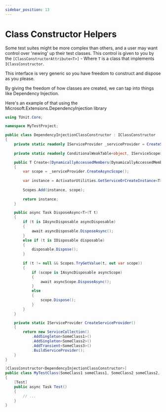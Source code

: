 ```yaml
---
sidebar_position: 13
---
```


# Class Constructor Helpers

Some test suites might be more complex than others, and a user may want control over 'newing' up their test classes.
This control is given to you by the `[ClassConstructorAttribute<T>]` - Where `T` is a class that implements `IClassConstructor`.

This interface is very generic so you have freedom to construct and dispose as you please.

By giving the freedom of how classes are created, we can tap into things like Dependency Injection.

Here's an example of that using the Microsoft.Extensions.DependencyInjection library

```csharp
using TUnit.Core;

namespace MyTestProject;

public class DependencyInjectionClassConstructor : IClassConstructor
{
    private static readonly IServiceProvider _serviceProvider = CreateServiceProvider();
    
    private static readonly ConditionalWeakTable<object, IServiceScope> Scopes = new();

    public T Create<[DynamicallyAccessedMembers(DynamicallyAccessedMemberTypes.PublicConstructors)] T>() where T : class
    {
        var scope = _serviceProvider.CreateAsyncScope();
        
        var instance = ActivatorUtilities.GetServiceOrCreateInstance<T>(scope.ServiceProvider);
        
        Scopes.Add(instance, scope);
        
        return instance;
    }

    public async Task DisposeAsync<T>(T t)
    {
        if (t is IAsyncDisposable asyncDisposable)
        {
            await asyncDisposable.DisposeAsync();
        }
        else if (t is IDisposable disposable)
        {
            disposable.Dispose();
        }
        
        if (t != null && Scopes.TryGetValue(t, out var scope))
        {
            if (scope is IAsyncDisposable asyncScope)
            {
                await asyncScope.DisposeAsync();
            }
            else
            {
                scope.Dispose();
            }
        }
    }

    private static IServiceProvider CreateServiceProvider()
    {
        return new ServiceCollection()
            .AddSingleton<SomeClass1>()
            .AddSingleton<SomeClass2>()
            .AddTransient<SomeClass3>()
            .BuildServiceProvider();
    }
}

[ClassConstructor<DependencyInjectionClassConstructor>]
public class MyTestClass(SomeClass1 someClass1, SomeClass2 someClass2, SomeClass3 someClass3)
{
    [Test]
    public async Task Test()
    {
        // ...
    }
}
```
